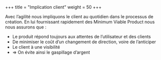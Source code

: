 +++
title = "Implication client"
weight = 50
+++

Avec l’agilité nous impliquons le client au quotidien dans le processus de création. En lui
fournissant rapidement des Minimum Viable Product nous nous assurons que :
- Le produit répond toujours aux attentes de l’utilisateur et des clients
- De minimiser le coût d’un changement de direction, voire de l’anticiper
- Le client à une visibilité
- ⇒ On évite ainsi le gaspillage d’argent